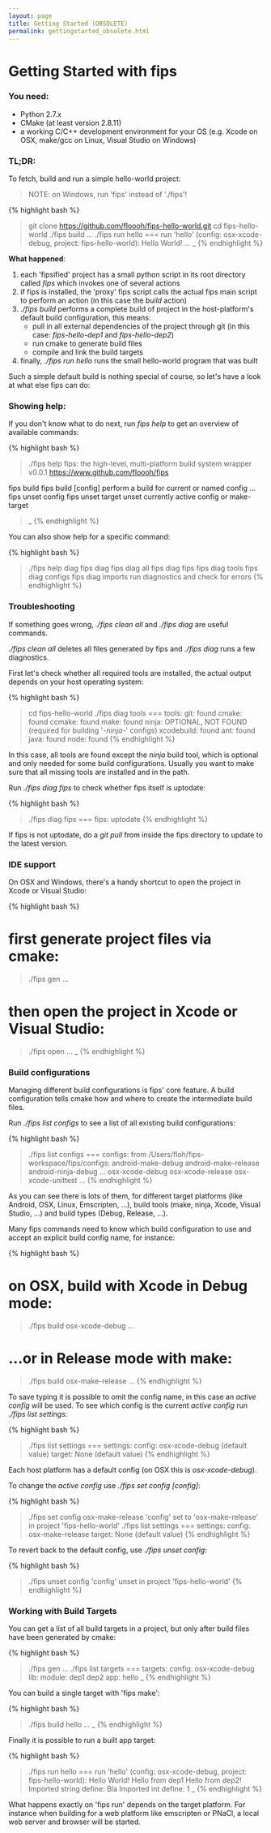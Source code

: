 ```yaml
---
layout: page
title: Getting Started (OBSOLETE)
permalink: gettingstarted_obsolete.html
---
```


# Getting Started with fips

### You need:

* Python 2.7.x
* CMake (at least version 2.8.11)
* a working C/C++ development environment for your OS (e.g. Xcode on OSX,
make/gcc on Linux, Visual Studio on Windows)

### TL;DR:

To fetch, build and run a simple hello-world project:

>NOTE: on Windows, run 'fips' instead of './fips'!

{% highlight bash %}
> git clone https://github.com/floooh/fips-hello-world.git
> cd fips-hello-world
> ./fips build
...
> ./fips run hello
=== run 'hello' (config: osx-xcode-debug, project: fips-hello-world):
Hello World!
...
> _
{% endhighlight %}

**What happened**:

1. each 'fipsified' project has a small python script in its root directory called
_fips_ which invokes one of several actions
2. if fips is installed, the 'proxy' fips script calls the actual fips main
script to perform an action (in this case the _build_ action)
3. _./fips build_ performs a complete build of project in the host-platform's
default build configuration, this means:
    - pull in all external dependencies of the project through git (in this case:
      _fips-hello-dep1_ and _fips-hello-dep2_)
    - run cmake to generate build files
    - compile and link the build targets
4. finally, _./fips run hello_ runs the small hello-world program that was built

Such a simple default build is nothing special of course, so let's have 
a look at what else fips can do:

### Showing help:

If you don't know what to do next, run _fips help_ to get an overview of 
available commands:

{% highlight bash %}
> ./fips help
fips: the high-level, multi-platform build system wrapper
v0.0.1
https://www.github.com/floooh/fips

fips build
fips build [config]
   perform a build for current or named config
...
fips unset config
fips unset target
    unset currently active config or make-target

> _
{% endhighlight %}

You can also show help for a specific command:

{% highlight bash %}
> ./fips help diag
fips diag
fips diag all
fips diag fips
fips diag tools
fips diag configs
fips diag imports
    run diagnostics and check for errors
{% endhighlight %}

### Troubleshooting

If something goes wrong, _./fips clean all_ and _./fips diag_ are useful
commands.

_./fips clean all_ deletes all files generated by fips and _./fips diag_ runs
a few diagnostics.

First let's check whether all required tools are installed, the actual
output depends on your host operating system:

{% highlight bash %}
> cd fips-hello-world
> ./fips diag tools
=== tools:
git:	found
cmake:	found
ccmake:	found
make:	found
ninja:	OPTIONAL, NOT FOUND (required for building '*-ninja-*' configs)
xcodebuild:	found
ant:	found
java:	found
node:	found
{% endhighlight %}

In this case, all tools are found except the _ninja_ build tool, which is 
optional and only needed for some build configurations. Usually you want
to make sure that all missing tools are installed and in the path.

Run _./fips diag fips_ to check whether fips itself is uptodate:

{% highlight bash %}
> ./fips diag fips
=== fips:
  uptodate
{% endhighlight %}

If fips is not uptodate, do a _git pull_ from inside the fips directory to 
update to the latest version.

### IDE support

On OSX and Windows, there's a handy shortcut to open the project in Xcode
or Visual Studio:

{% highlight bash %}
# first generate project files via cmake:
> ./fips gen
...
# then open the project in Xcode or Visual Studio:
> ./fips open
...
> _
{% endhighlight %}

### Build configurations

Managing different build configurations is fips' core feature. A build
configuration tells cmake how and where to create the intermediate 
build files.

Run _./fips list configs_ to see a list of all existing build configurations:

{% highlight bash %}
> ./fips list configs
=== configs:
from /Users/floh/fips-workspace/fips/configs:
  android-make-debug
  android-make-release
  android-ninja-debug
...
  osx-xcode-debug
  osx-xcode-release
  osx-xcode-unittest
...
{% endhighlight %}

As you can see there is lots of them, for different target platforms 
(like Android, OSX, Linux, Emscripten, ...), build tools (make, ninja,
Xcode, Visual Studio, ...) and build types (Debug, Release, ...).

Many fips commands need to know which build configuration to use and
accept an explicit build config name, for instance:

{% highlight bash %}
# on OSX, build with Xcode in Debug mode:
> ./fips build osx-xcode-debug
...
# ...or in Release mode with make:
> ./fips build osx-make-release
...
{% endhighlight %}

To save typing it is possible to omit the config name, in this case
an _active config_ will be used. To see which config is the current
_active config_ run _./fips list settings_:

{% highlight bash %}
> ./fips list settings
=== settings:
  config: osx-xcode-debug (default value)
  target: None (default value)
{% endhighlight %}

Each host platform has a default config (on OSX this is _osx-xcode-debug_).

To change the _active config_ use _./fips set config [config]_:

{% highlight bash %}
> ./fips set config osx-make-release
'config' set to 'osx-make-release' in project 'fips-hello-world'
> ./fips list settings
=== settings:
  config: osx-make-release
  target: None (default value)
{% endhighlight %}

To revert back to the default config, use _./fips unset config_:

{% highlight bash %}
> ./fips unset config
'config' unset in project 'fips-hello-world'
{% endhighlight %}

### Working with Build Targets

You can get a list of all build targets in a project, but only
after build files have been generated by cmake:

{% highlight bash %}
> ./fips gen
...
> ./fips list targets
=== targets:
  config: osx-xcode-debug
  lib:
  module:
    dep1
    dep2
  app:
    hello
> _
{% endhighlight %}

You can build a single target with 'fips make':

{% highlight bash %}
> ./fips build hello
...
> _
{% endhighlight %}

Finally it is possible to run a built app target:

{% highlight bash %}
> ./fips run hello
=== run 'hello' (config: osx-xcode-debug, project: fips-hello-world):
Hello World!
Hello from dep1
Hello from dep2!
Imported string define: Bla
Imported int define: 1
> _
{% endhighlight %}

What happens exactly on 'fips run' depends on the target platform. For instance
when building for a web platform like emscripten or PNaCl, a local web
server and browser will be started.

